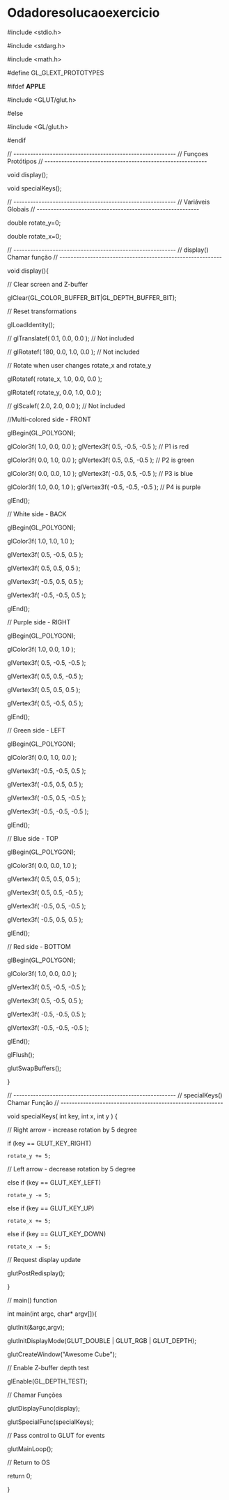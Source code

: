 # Odadoresolucaoexercicio

#include <stdio.h>

#include <stdarg.h>

#include <math.h>

#define GL_GLEXT_PROTOTYPES

#ifdef __APPLE__

#include <GLUT/glut.h>

#else

#include <GL/glut.h>

#endif

// ----------------------------------------------------------
// Funçoes Protótipos
// ----------------------------------------------------------

void display();

void specialKeys();

// ----------------------------------------------------------
// Variáveis Globais
// ----------------------------------------------------------

double rotate_y=0; 

double rotate_x=0;

// ----------------------------------------------------------
// display() Chamar função
// ----------------------------------------------------------

void display(){

  //  Clear screen and Z-buffer
  
  glClear(GL_COLOR_BUFFER_BIT|GL_DEPTH_BUFFER_BIT);

  // Reset transformations
  
  glLoadIdentity();
  
  // glTranslatef( 0.1, 0.0, 0.0 );      // Not included
  
  // glRotatef( 180, 0.0, 1.0, 0.0 );    // Not included

  // Rotate when user changes rotate_x and rotate_y
  
  glRotatef( rotate_x, 1.0, 0.0, 0.0 );
  
  glRotatef( rotate_y, 0.0, 1.0, 0.0 );
  
  // glScalef( 2.0, 2.0, 0.0 );          // Not included

  //Multi-colored side - FRONT
  
  glBegin(GL_POLYGON);
 
  glColor3f( 1.0, 0.0, 0.0 );     glVertex3f(  0.5, -0.5, -0.5 );      // P1 is red
  
  glColor3f( 0.0, 1.0, 0.0 );     glVertex3f(  0.5,  0.5, -0.5 );      // P2 is green
  
  glColor3f( 0.0, 0.0, 1.0 );     glVertex3f( -0.5,  0.5, -0.5 );      // P3 is blue
  
  glColor3f( 1.0, 0.0, 1.0 );     glVertex3f( -0.5, -0.5, -0.5 );      // P4 is purple
 
  glEnd();

  // White side - BACK
  
  glBegin(GL_POLYGON);
  
  glColor3f(   1.0,  1.0, 1.0 );
  
  glVertex3f(  0.5, -0.5, 0.5 );
  
  glVertex3f(  0.5,  0.5, 0.5 );
  
  glVertex3f( -0.5,  0.5, 0.5 );
  
  glVertex3f( -0.5, -0.5, 0.5 );
  
  glEnd();
 
  // Purple side - RIGHT
  
  glBegin(GL_POLYGON);
  
  glColor3f(  1.0,  0.0,  1.0 );
  
  glVertex3f( 0.5, -0.5, -0.5 );
  
  glVertex3f( 0.5,  0.5, -0.5 );
  
  glVertex3f( 0.5,  0.5,  0.5 );
  
  glVertex3f( 0.5, -0.5,  0.5 );
  
  glEnd();
 
  // Green side - LEFT
  
  glBegin(GL_POLYGON);
  
  glColor3f(   0.0,  1.0,  0.0 );
  
  glVertex3f( -0.5, -0.5,  0.5 );
  
  glVertex3f( -0.5,  0.5,  0.5 );
  
  glVertex3f( -0.5,  0.5, -0.5 );
  
  glVertex3f( -0.5, -0.5, -0.5 );
  
  glEnd();
 
  // Blue side - TOP
  
  glBegin(GL_POLYGON);
  
  glColor3f(   0.0,  0.0,  1.0 );
  
  glVertex3f(  0.5,  0.5,  0.5 );
  
  glVertex3f(  0.5,  0.5, -0.5 );
  
  glVertex3f( -0.5,  0.5, -0.5 );
  
  glVertex3f( -0.5,  0.5,  0.5 );
  
  glEnd();
 
  // Red side - BOTTOM
  
  glBegin(GL_POLYGON);
  
  glColor3f(   1.0,  0.0,  0.0 );
  
  glVertex3f(  0.5, -0.5, -0.5 );
  
  glVertex3f(  0.5, -0.5,  0.5 );
  
  glVertex3f( -0.5, -0.5,  0.5 );
  
  glVertex3f( -0.5, -0.5, -0.5 );
  
  glEnd();
 
  glFlush();
  
  glutSwapBuffers();
 
}

// ----------------------------------------------------------
// specialKeys() Chamar Função
// ----------------------------------------------------------

void specialKeys( int key, int x, int y ) {
 
  //  Right arrow - increase rotation by 5 degree
  
  if (key == GLUT_KEY_RIGHT)
  
    rotate_y += 5;
 
  //  Left arrow - decrease rotation by 5 degree
  
  else if (key == GLUT_KEY_LEFT)
  
    rotate_y -= 5;
 
  else if (key == GLUT_KEY_UP)
  
    rotate_x += 5;
 
  else if (key == GLUT_KEY_DOWN)
  
    rotate_x -= 5;
 
  //  Request display update
  
  glutPostRedisplay();
 
}


// main() function

int main(int argc, char* argv[]){
 
  
  glutInit(&argc,argv);
 
  
  glutInitDisplayMode(GLUT_DOUBLE | GLUT_RGB | GLUT_DEPTH);
 
  
  glutCreateWindow("Awesome Cube");

  //  Enable Z-buffer depth test
  
  glEnable(GL_DEPTH_TEST);

  // Chamar Funções
  
  glutDisplayFunc(display);
  
  glutSpecialFunc(specialKeys);

  //  Pass control to GLUT for events
  
  glutMainLoop();
 
  //  Return to OS
  
  return 0;
 
}
